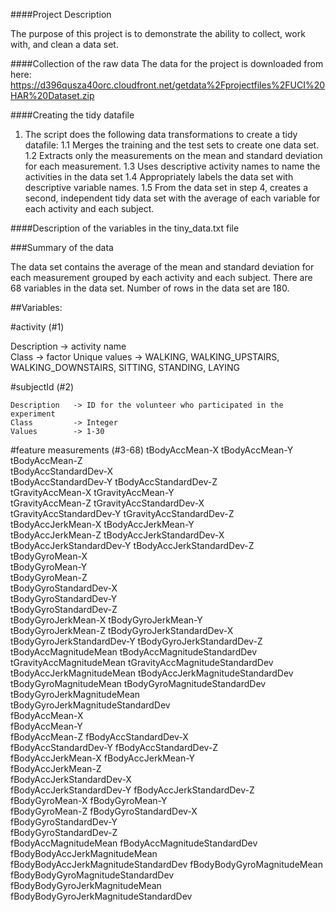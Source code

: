 ####Project Description

  The purpose of this project is to demonstrate the ability to collect, work with, and clean a data set.
  
####Collection of the raw data
  The data for the project is downloaded from here:
  https://d396qusza40orc.cloudfront.net/getdata%2Fprojectfiles%2FUCI%20HAR%20Dataset.zip
  
####Creating the tidy datafile

  1. The script does the following data transformations to create a tidy datafile:
     1.1 Merges the training and the test sets to create one data set.
     1.2 Extracts only the measurements on the mean and standard deviation for each measurement. 
     1.3 Uses descriptive activity names to name the activities in the data set
     1.4 Appropriately labels the data set with descriptive variable names. 
     1.5 From the data set in step 4, creates a second, independent tidy data set with the average of each variable for each activity and each subject.

####Description of the variables in the tiny_data.txt file

###Summary of the data

 The data set contains the average of the mean and standard deviation for each measurement grouped by each activity and each subject.
 There are 68 variables in the data set. 
 Number of rows in the data set are 180.
 
 ##Variables:
  
  #activity (#1) 
   
   Description    -> activity name  
   Class          -> factor
   Unique values  -> WALKING, WALKING_UPSTAIRS, WALKING_DOWNSTAIRS, SITTING, STANDING, LAYING
   
  
  #subjectId (#2)
    
	Description   -> ID for the volunteer who participated in the experiment
	Class         -> Integer
	Values        -> 1-30
  #feature measurements (#3-68)
  tBodyAccMean-X
  tBodyAccMean-Y                       
  tBodyAccMean-Z                       
  tBodyAccStandardDev-X                
  tBodyAccStandardDev-Y
  tBodyAccStandardDev-Z                
  tGravityAccMean-X
  tGravityAccMean-Y                    
  tGravityAccMean-Z
  tGravityAccStandardDev-X            
  tGravityAccStandardDev-Y
  tGravityAccStandardDev-Z            
  tBodyAccJerkMean-X
  tBodyAccJerkMean-Y                   
  tBodyAccJerkMean-Z
  tBodyAccJerkStandardDev-X            
  tBodyAccJerkStandardDev-Y
  tBodyAccJerkStandardDev-Z            
  tBodyGyroMean-X                      
  tBodyGyroMean-Y                     
  tBodyGyroMean-Z                      
  tBodyGyroStandardDev-X              
  tBodyGyroStandardDev-Y              
  tBodyGyroStandardDev-Z               
  tBodyGyroJerkMean-X
  tBodyGyroJerkMean-Y                  
  tBodyGyroJerkMean-Z
  tBodyGyroJerkStandardDev-X
  tBodyGyroJerkStandardDev-Y
  tBodyGyroJerkStandardDev-Z
  tBodyAccMagnitudeMean
  tBodyAccMagnitudeStandardDev        
  tGravityAccMagnitudeMean
  tGravityAccMagnitudeStandardDev      
  tBodyAccJerkMagnitudeMean
  tBodyAccJerkMagnitudeStandardDev     
  tBodyGyroMagnitudeMean
  tBodyGyroMagnitudeStandardDev        
  tBodyGyroJerkMagnitudeMean            
  tBodyGyroJerkMagnitudeStandardDev    
  fBodyAccMean-X                      
  fBodyAccMean-Y                       
  fBodyAccMean-Z 
  fBodyAccStandardDev-X                
  fBodyAccStandardDev-Y 
  fBodyAccStandardDev-Z                
  fBodyAccJerkMean-X 
  fBodyAccJerkMean-Y                   
  fBodyAccJerkMean-Z  
  fBodyAccJerkStandardDev-X           
  fBodyAccJerkStandardDev-Y 
  fBodyAccJerkStandardDev-Z            
  fBodyGyroMean-X 
  fBodyGyroMean-Y                      
  fBodyGyroMean-Z
  fBodyGyroStandardDev-X               
  fBodyGyroStandardDev-Y  
  fBodyGyroStandardDev-Z               
  fBodyAccMagnitudeMean 
  fBodyAccMagnitudeStandardDev        
  fBodyBodyAccJerkMagnitudeMean
  fBodyBodyAccJerkMagnitudeStandardDev
  fBodyBodyGyroMagnitudeMean   
  fBodyBodyGyroMagnitudeStandardDev    
  fBodyBodyGyroJerkMagnitudeMean  
  fBodyBodyGyroJerkMagnitudeStandardDev
  
  
 